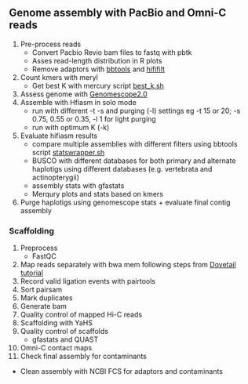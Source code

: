 ## Genome assembly with PacBio and Omni-C reads
1. Pre-process reads 
   * Convert Pacbio Revio bam files to fastq with pbtk
   * Asses read-length distribution in R plots
   * Remove adaptors with [bbtools](https://github.com/BioInfoTools/BBMap/blob/master/sh/bbduk.sh) and [hififilt](https://github.com/sheinasim/HiFiAdapterFilt/blob/master/hifiadapterfilt.sh)
2. Count kmers with meryl
   * Get best K with mercury script [best_k.sh](https://github.com/marbl/merqury/blob/master/best_k.sh)
3. Assess genome with [Genomescope2.0](https://github.com/tbenavi1/genomescope2.0)
4. Assemble with Hfiasm in solo mode 
   * run with different -t -s and purging (-l) settings eg -t 15 or 20; -s 0.75, 0.55 or 0.35, -l 1 for light purging
   * run with optimum K (-k)
5. Evaluate hifiasm results
   * compare multiple assemblies with different filters using bbtools script [statswrapper.sh](https://github.com/BioInfoTools/BBMap/blob/master/sh/statswrapper.sh)
   * BUSCO with different databases for both primary and alternate haplotigs using different databases (e.g. vertebrata and actinopterygii)
   * assembly stats with gfastats
   * Merqury plots and stats based on kmers
6. Purge haplotigs using genomescope stats + evaluate final contig assembly

### Scaffolding
1. Preprocess
   * FastQC
2. Map reads separately with bwa mem following steps from [Dovetail tutorial](https://omni-c.readthedocs.io/en/latest/fastq_to_bam.html) 
3. Record valid ligation events with pairtools 
4. Sort pairsam 
5. Mark duplicates
6. Generate bam
7. Quality control of mapped Hi-C reads
8. Scaffolding with YaHS
9. Quality control of scaffolds
   * gfastats and QUAST
10. Omni-C contact maps
11. Check final assembly for contaminants
   * Clean assembly with NCBI FCS for adaptors and contaminants



